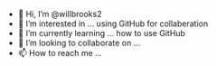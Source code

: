 - 👋 Hi, I’m @willbrooks2
- 👀 I’m interested in ... using GitHub for collaberation
- 🌱 I’m currently learning ... how to use GitHub
- 💞️ I’m looking to collaborate on ...
- 📫 How to reach me ... 

<!---
willbrooks2/willbrooks2 is a ✨ special ✨ repository because its `README.md` (this file) appears on your GitHub profile.
You can click the Preview link to take a look at your changes.
--->
